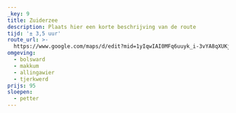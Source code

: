 ```yaml
---
_key: 9
title: Zuiderzee
description: Plaats hier een korte beschrijving van de route
tijd: '± 3,5 uur'
route_url: >-
  https://www.google.com/maps/d/edit?mid=1yIqwIAI0MFq6uuyk_i-3vYA8qXUKjBFr&amp;z=11
omgeving:
  - bolsward
  - makkum
  - allingawier
  - tjerkwerd
prijs: 95
sloepen:
  - petter
---
```

